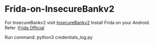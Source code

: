 # Frida-on-InsecureBankv2
For InsecureBankv2 visit <a href="https://github.com/dineshshetty/Android-InsecureBankv2">InsecureBankv2</a>
Install Frida on your Android.
Refer :<a href="https://www.frida.re/docs/android/">Frida Official</a>


Run command:
python3 credentials_log.py
